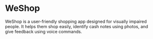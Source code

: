 # WeShop
WeShop is a user-friendly shopping app designed for visually impaired people. It helps them shop easily, identify cash notes using photos, and give feedback using voice commands.
